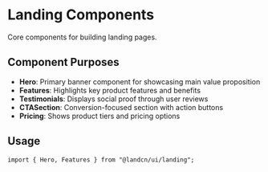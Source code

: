 # Landing Components

Core components for building landing pages.

## Component Purposes

- **Hero**: Primary banner component for showcasing main value proposition
- **Features**: Highlights key product features and benefits
- **Testimonials**: Displays social proof through user reviews
- **CTASection**: Conversion-focused section with action buttons
- **Pricing**: Shows product tiers and pricing options

## Usage

```tsx
import { Hero, Features } from "@landcn/ui/landing";
```
